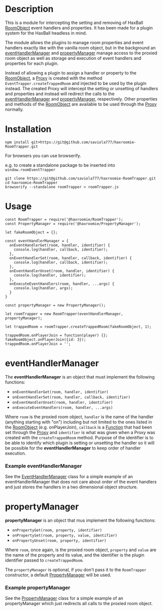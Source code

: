 # Description

This is a module for intercepting the setting and removing of HaxBall 
[RoomObject](https://github.com/haxball/haxball-issues/wiki/Headless-Host#roomobject)
event handlers and properties. It has been made for a plugin system for the HaxBall
headless in mind.

The module allows the plugins to manage room properties and event handlers
exactly like with the vanilla room object, but in the background an
[eventHandlerManager](#eventHandlerManager) and
[propertyManager](#propertyManager) manage access to the proxied room object as
well as storage and execution of event handlers and properties for each plugin.

Instead of allowing a plugin to assign a handler or property to the 
[RoomObject](https://github.com/haxball/haxball-issues/wiki/Headless-Host#roomobject),
a [Proxy](https://developer.mozilla.org/en-US/docs/Web/JavaScript/Reference/Global_Objects/Proxy)
is created with the method `EventTrapper.createTrappedRoom` and injected to be
used by the plugin instead. The created Proxy will intercept the setting or
unsetting of handlers and properties and instead will redirect the calls to the
[eventHandlerManager](#eventHandlerManager) and
[propertyManager](#propertyManager), respectively. Other properties and methods
of the [RoomObject](https://github.com/haxball/haxball-issues/wiki/Headless-Host#roomobject)
are available to be used through the
[Proxy](https://developer.mozilla.org/en-US/docs/Web/JavaScript/Reference/Global_Objects/Proxy)
normally.

# Installation

`npm install git+https://git@github.com/saviola777/haxroomie-RoomTrapper.git`

For browsers you can use browserify.

e.g. to create a standalone package to be inserted into
`window.roomEventTrapper`
```
git clone https://git@github.com/saviola777/haxroomie-RoomTrapper.git
cd haxroomie-RoomTrapper
browserify --standalone roomTrapper > roomTrapper.js
```

# Usage

```
const RoomTrapper = require('@haxroomie/RoomTrapper');
const PropertyManager = require('@haxroomie/PropertyManager');

let fakeRoomObject = {};

const eventHandlerManager = {
  onEventHandlerGet(room, handler, identifier) {
    console.log(handler, callback, identifier);
  },
  onEventHandlerSet(room, handler, callback, identifier) {
    console.log(handler, callback, identifier);
  },
  onEventHandlerUnset(room, handler, identifier) {
    console.log(handler, identifier);
  },
  onExecuteEventHandlers(room, handler, ...args) {
    console.log(handler, args);
  }
}

const propertyManager = new PropertyManager();

let roomTrapper = new RoomTrapper(eventHandlerManager, propertyManager);

let trappedRoom = roomTrapper.createTrappedRoom(fakeRoomObject, 1);

trappedRoom.onPlayerJoin = function(player) {};
fakeRoomObject.onPlayerJoin({id: 3});
trappedRoom.onPlayerJoin = '';
```

# <a name="eventHandlerManager"></a>eventHandlerManager

The **eventHandlerManager** is an object that must implement the following functions:

- `onEventHandlerGet(room, handler, identifier)`
- `onEventHandlerSet(room, handler, callback, identifier)`
- `onEventHandlerUnset(room, handler, identifier)`
- `onExecuteEventHandlers(room, handler, ...args)`

Where `room` is the proxied room object, `handler` is the name of the handler
(anything starting with "on") including but not limited to the ones listed in the 
[RoomObject](https://github.com/haxball/haxball-issues/wiki/Headless-Host#roomobject)
(e.g. onPlayerJoin), `callback` is a
[Function](https://developer.mozilla.org/en-US/docs/Web/JavaScript/Reference/Functions)
that had been set through the
[Proxy](https://developer.mozilla.org/en-US/docs/Web/JavaScript/Reference/Global_Objects/Proxy)
and `identifier` is what was given when a Proxy was created with the
`createTrappedRoom` method. Purpose of the identifier is to be able to identify
which plugin is setting or unsetting the handler so it will be possible for
the **eventHandlerManager** to keep order of handler execution.

### Example eventHandlerManager

See the [EventHandlerManager](./src/EventHandlerManager.js) class for a simple
example of an eventHandlerManager that does not care about
order of the event handlers and just stores the handlers in a two dimensional
object structure.

# <a name="propertyManager"></a>propertyManager

**propertyManager** is an object that mus implement the following functions:

- `onPropertyGet(room, property, identifier)`
- `onPropertySet(room, property, value, identifier)`
- `onPropertyUnset(room, property, identifier)`

Where `room`, once again, is the proxied room object, `property` and `value` are
the name of the property and its value, and the identifier is the plugin
identifier passed to `createTrappedRoom`.

The `propertyManager` is optional, if you don't pass it to the `RoomTrapper`
constructor, a default [PropertyManager](./src/PropertyManager.js) will be used.

### Example propertyManager

See the [PropertyManager](./src/PropertyManager.js) class for a simple
example of an propertyManager which just redirects all calls to the proxied room
object.